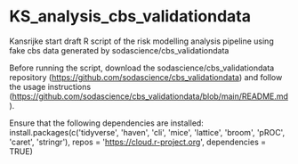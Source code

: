 # KS_analysis_cbs_validationdata
Kansrijke start draft R script of the risk modelling analysis pipeline using fake cbs data generated by sodascience/cbs_validationdata

Before running the script, download the sodascience/cbs_validationdata repository (https://github.com/sodascience/cbs_validationdata) and follow the usage instructions (https://github.com/sodascience/cbs_validationdata/blob/main/README.md).

Ensure that the following dependencies are installed: install.packages(c('tidyverse', 'haven', 'cli', 'mice', 'lattice', 'broom', 'pROC', 'caret', 'stringr'), repos = 'https://cloud.r-project.org', dependencies = TRUE)
